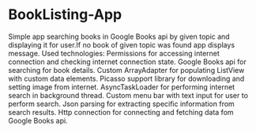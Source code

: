 # BookListing-App
Simple app searching books in Google Books api by given topic and displaying it for user.If no book of given topic was found app displays message.
Used technologies:
Permissions for accessing internet connection and checking internet connection state.
Google Books api for searching for book details.
Custom ArrayAdapter for populating ListView with custom data elements.
Picasso support library for downloading and setting image from internet.
AsyncTaskLoader for performing internet search in background thread.
Custom menu bar with text input for user to perform search.
Json parsing for extracting specific information from search results.
Http connection for connecting and fetching data fom Google Books api.
